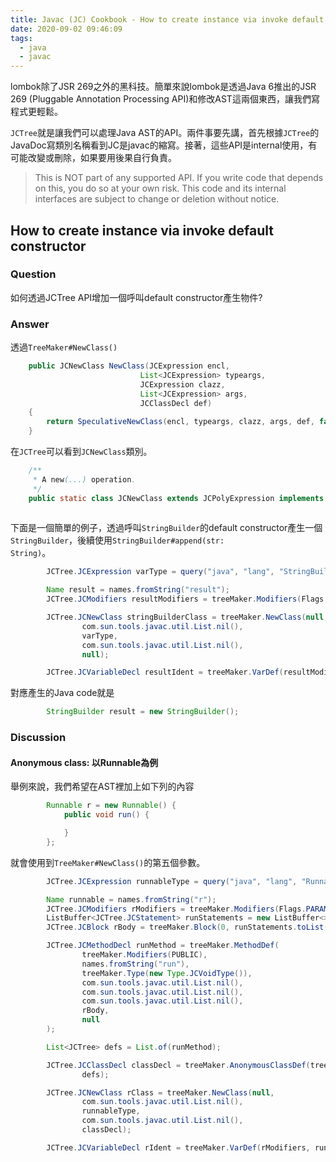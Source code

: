 ```yaml
---
title: Javac (JC) Cookbook - How to create instance via invoke default constructor
date: 2020-09-02 09:46:09
tags: 
  - java
  - javac
---
```

lombok除了JSR 269之外的黑科技。簡單來說lombok是透過Java 6推出的JSR 269 (Pluggable Annotation Processing API)和修改AST這兩個東西，讓我們寫程式更輕鬆。

<code>JCTree</code>就是讓我們可以處理Java AST的API。兩件事要先講，首先根據<code>JCTree</code>的JavaDoc寫類別名稱看到JC是javac的縮寫。接著，這些API是internal使用，有可能改變或刪除，如果要用後果自行負責。

> This is NOT part of any supported API. If you write code that depends on this, you do so at your own risk. This code and its internal interfaces are subject to change or deletion without notice.

## How to create instance via invoke default constructor

### Question

如何透過JCTree API增加一個呼叫default constructor產生物件?

### Answer

透過<code>TreeMaker#NewClass()</code>
``` java
    public JCNewClass NewClass(JCExpression encl,
                             List<JCExpression> typeargs,
                             JCExpression clazz,
                             List<JCExpression> args,
                             JCClassDecl def)
    {
        return SpeculativeNewClass(encl, typeargs, clazz, args, def, false);
    }
```

在<code>JCTree</code>可以看到<code>JCNewClass</code>類別。

``` java
    /**
     * A new(...) operation.
     */
    public static class JCNewClass extends JCPolyExpression implements NewClassTree {
 
```

下面是一個簡單的例子，透過呼叫<code>StringBuilder</code>的default constructor產生一個<code>StringBuilder</code>，後續使用<code>StringBuilder#append(str: String)</code>。

``` java
        JCTree.JCExpression varType = query("java", "lang", "StringBuilder");

        Name result = names.fromString("result");
        JCTree.JCModifiers resultModifiers = treeMaker.Modifiers(Flags.PARAMETER);

        JCTree.JCNewClass stringBuilderClass = treeMaker.NewClass(null,
                com.sun.tools.javac.util.List.nil(),
                varType,
                com.sun.tools.javac.util.List.nil(),
                null);

        JCTree.JCVariableDecl resultIdent = treeMaker.VarDef(resultModifiers, result, varType, stringBuilderClass);
```

對應產生的Java code就是

``` java
        StringBuilder result = new StringBuilder();
```

### Discussion

#### Anonymous class: 以Runnable為例

舉例來說，我們希望在AST裡加上如下列的內容

``` java
        Runnable r = new Runnable() {
            public void run() {

            }
        };
```

就會使用到<code>TreeMaker#NewClass()</code>的第五個參數。


``` java
        JCTree.JCExpression runnableType = query("java", "lang", "Runnable");

        Name runnable = names.fromString("r");
        JCTree.JCModifiers rModifiers = treeMaker.Modifiers(Flags.PARAMETER);
        ListBuffer<JCTree.JCStatement> runStatements = new ListBuffer<>();
        JCTree.JCBlock rBody = treeMaker.Block(0, runStatements.toList());

        JCTree.JCMethodDecl runMethod = treeMaker.MethodDef(
                treeMaker.Modifiers(PUBLIC),
                names.fromString("run"),
                treeMaker.Type(new Type.JCVoidType()),
                com.sun.tools.javac.util.List.nil(),
                com.sun.tools.javac.util.List.nil(),
                com.sun.tools.javac.util.List.nil(),
                rBody,
                null
        );

        List<JCTree> defs = List.of(runMethod);

        JCTree.JCClassDecl classDecl = treeMaker.AnonymousClassDef(treeMaker.Modifiers(PARAMETER),
                defs);

        JCTree.JCNewClass rClass = treeMaker.NewClass(null,
                com.sun.tools.javac.util.List.nil(),
                runnableType,
                com.sun.tools.javac.util.List.nil(),
                classDecl);

        JCTree.JCVariableDecl rIdent = treeMaker.VarDef(rModifiers, runnable, runnableType, rClass);
```
